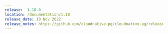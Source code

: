 ```yaml
---
release:  1.18.0
location: /documentation/1.18
release_date: 10 Nov 2022
release_notes: https://github.com/cloudnative-pg/cloudnative-pg/releases/tag/v1.18.0
---
```

